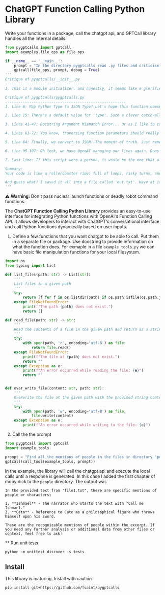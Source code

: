 # ChatGPT Function Calling Python Library

Write your functions in a package, call the chatgpt api, and GPTCall library handles all the internal details.

```python
from pygptcalls import gptcall
import examples.file_ops as file_ops

if __name__ == '__main__':
    prompt = "In the directory pygptcalls read .py files and criticise the code. Use a snarky tone and make jokes. Save the output in a file out.txt with the file where you found the code and the approximate line."
    gptcall(file_ops, prompt, debug = True)
'''
Critique of pygptcalls/__init__.py
-------------------------------------------------------
1. This is a module initializer, and honestly, it seems like a glorified import list. Did we really need to split everything into modules, or are we just trying to impress someone with our directory structure?

Critique of pygptcalls/pygptcalls.py
-------------------------------------------------------
1. Line 6: Map Python Type to JSON Type? Let's hope this function doesn't end up in a mapping mess like my GPS does when I try to find a coffee shop.

2. Line 15: There's a default value for 'type'. Such a clever catch-all! Too bad it mainly catches confusion instead of errors.

3. Lines 41-47: Docstring Argument Mismatch Error... Or as I like to call it, the classic "This function is not what I asked for" error. Nothing like a bit of humor in failing to match arguments!

4. Lines 61-72: You know, traversing function parameters should really come with a map. How many more regex patterns do we need to extract what we want? At this point, it feels like a treasure hunt!

5. Line 84: Finally, we convert to JSON! The moment of truth. Just remember, folks, no one said JSON is not a little bit of a monster.

6. Line 95-107: Oh look, we have OpenAI managing our lives again. Does anyone else feel like we're just one step away from Skynet?

7. Last line: If this script were a person, it would be the one that always needs to check if it needs to re-import everything on every run!

Summary:
Your code is like a rollercoaster ride: full of loops, risky turns, and in the end, you just want your $10 back. Remember, less is sometimes more, and try to keep your function call parameters a tad less like an old-school phonebook.

And guess what? I saved it all into a file called 'out.txt'. Have at it!
'''
```


⚠️ **Warning:** Don't pass nuclear launch functions or deadly robot command functions. 

The **ChatGPT Function Calling Python Library** provides an easy-to-use interface for integrating Python functions with OpenAI's Function Calling API. It allows developers to interact with ChatGPT's conversational interface and call Python functions dynamically based on user inputs.

1. Define a few functions that you want chatgpt to be able to call. Put them in a separate file or package. Use docstring to provide information on what the function does. For exmaple in a file `example_tools.py` we can have basic file manipulation functions for your local filesystem.

```python
import os
from typing import List

def list_files(path: str) -> List[str]:
    '''
    List files in a given path
    '''
    try:
        return [f for f in os.listdir(path) if os.path.isfile(os.path.join(path, f))]
    except FileNotFoundError:
        print(f"The path {path} does not exist.")
        return []

def read_file(path: str) -> str:
    '''
    Read the contents of a file in the given path and return as a string
    '''
    try:
        with open(path, 'r', encoding='utf-8') as file:
            return file.read()
    except FileNotFoundError:
        print(f"The file at {path} does not exist.")
        return ""
    except Exception as e:
        print(f"An error occurred while reading the file: {e}")
        return ""


def over_write_file(content: str, path: str):
    '''
    Overwrite the file at the given path with the provided string content.
    '''
    try:
        with open(path, 'w', encoding='utf-8') as file:
            file.write(content)
    except Exception as e:
        print(f"An error occurred while writing to the file: {e}")
```

2. Call the the prompt
   
```python
from pygptcall import gptcall 
import example_tools

prompt = "Find all the mentions of people in the files in directory 'people'"
gptcall(call_tool(example_tools, prompt))
```

In the example, the library will call the chatgpt api and execute the local calls until a response is generated. In this case I added the first chapter of moby dick to the `people` directory. The output was

```
In the provided text from "file1.txt", there are specific mentions of people or characters:

1. **Ishmael** - The narrator who starts the text with "Call me Ishmael."
2. **Cato** - Reference to Cato as a philosophical figure who throws himself upon his sword.

These are the recognizable mentions of people within the excerpt. If you need any further analysis or additional data from other files or context, feel free to ask!
```


** Run unit tests
```
python -m unittest discover -s tests
```

## Install
This library is maturing. Install with caution
```
pip install git+https://github.com/fsaint/pygptcalls
```

